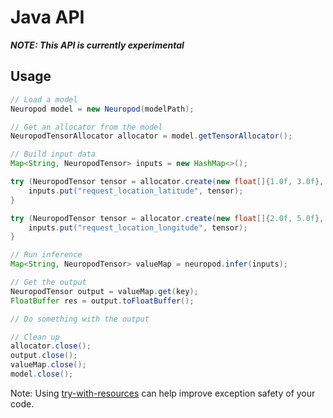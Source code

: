 # Java API

***NOTE: This API is currently experimental***

## Usage

```java
// Load a model
Neuropod model = new Neuropod(modelPath);

// Get an allocator from the model
NeuropodTensorAllocator allocator = model.getTensorAllocator();

// Build input data
Map<String, NeuropodTensor> inputs = new HashMap<>();

try (NeuropodTensor tensor = allocator.create(new float[]{1.0f, 3.0f}, Arrays.asList(2L, 1L), model)) {
    inputs.put("request_location_latitude", tensor);
}

try (NeuropodTensor tensor = allocator.create(new float[]{2.0f, 5.0f}, Arrays.asList(2L, 1L), model)) {
    inputs.put("request_location_longitude", tensor);
}

// Run inference
Map<String, NeuropodTensor> valueMap = neuropod.infer(inputs);

// Get the output
NeuropodTensor output = valueMap.get(key);
FloatBuffer res = output.toFloatBuffer();

// Do something with the output

// Clean up
allocator.close();
output.close();
valueMap.close();
model.close();
```

Note: Using [try-with-resources](https://docs.oracle.com/javase/tutorial/essential/exceptions/tryResourceClose.html) can help improve exception safety of your code.

